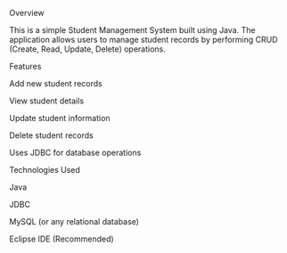 Overview

This is a simple Student Management System built using Java. The application allows users to manage student records by performing CRUD (Create, Read, Update, Delete) operations.



Features

Add new student records

View student details

Update student information

Delete student records

Uses JDBC for database operations



Technologies Used

Java

JDBC

MySQL (or any relational database)

Eclipse IDE (Recommended)
